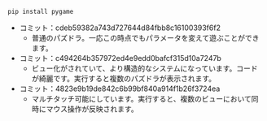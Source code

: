 ```
pip install pygame
```

- コミット：cdeb59382a743d727644d84fbb8c16100393f6f2
  - 普通のパズドラ。一応この時点でもパラメータを変えて遊ぶことができます。
- コミット：c494264b357972ed4e9edd0bafcf315d10a7247b
  - ビュー化がされていて、より構造的なシステムになっています。コードが綺麗です。実行すると複数のパズドラが表示されます。
- コミット：4823e9b19de842c6b99bf840a914f1b26f3724ea
  - マルチタッチ可能にしています。実行すると、複数のビューにおいて同時にマウス操作が反映されます。
